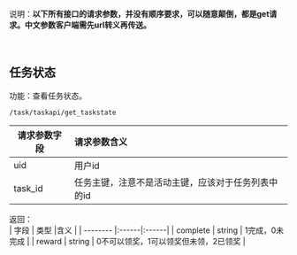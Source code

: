说明：**以下所有接口的请求参数，并没有顺序要求，可以随意颠倒，都是get请求。中文参数客户端需先url转义再传送。**


<br> 

## 任务状态

功能：查看任务状态。  
~~~
/task/taskapi/get_taskstate
~~~
| 请求参数字段        | 请求参数含义  |
| -------- |:------|
|uid         |  用户id|
|task_id     |  任务主键，注意不是活动主键，应该对于任务列表中的id |

返回：   
| 字段        | 类型 |含义  |
| -------- |:------|:------|
| complete | string    | 1完成，0未完成 |
| reward   | string    | 0不可以领奖，1可以领奖但未领，2已领奖 |










